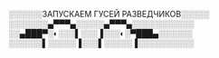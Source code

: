 
░░░░░░ЗАПУСКАЕМ ГУСЕЙ РАЗВЕДЧИКОВ░░░░░
░░░░░░░▄▀▀▀▄░░░░░▄▀▀▀▄░░░░░░░░░░░
░░▄███▀░◐░░░▌░░░▐░░░◐░▀███▄░░░░░░
░░░░░░▌░░░░░▐░░░▌░░░░░▐░░░░░░░░░░

